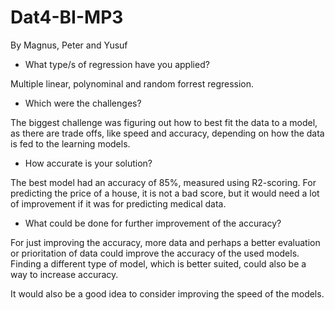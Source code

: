 # Dat4-BI-MP3

By Magnus, Peter and Yusuf

- What type/s of regression have you applied?

Multiple linear, polynominal and random forrest regression.

- Which were the challenges?

The biggest challenge was figuring out how to best fit the data to a model, as there are trade offs, like speed and accuracy, depending on how the data is fed to the learning models.

- How accurate is your solution?

The best model had an accuracy of 85%, measured using R2-scoring. For predicting the price of a house, it is not a bad score, but it would need a lot of improvement if it was for predicting medical data.

- What could be done for further improvement of the accuracy?

For just improving the accuracy, more data and perhaps a better evaluation or prioritation of data could improve the accuracy of the used models. Finding a different type of model, which is better suited, could also be a way to increase accuracy.

It would also be a good idea to consider improving the speed of the models.
